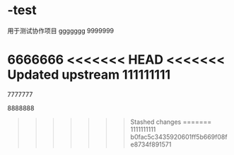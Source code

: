 # -test
用于测试协作项目
ggggggg
9999999

6666666
<<<<<<< HEAD
<<<<<<< Updated upstream
111111111
=======

7777777

8888888
>>>>>>> Stashed changes
=======
1111111111
>>>>>>> b0fac5c3435920601ff5b669f08fe8734f891571
